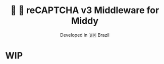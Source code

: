  <div align="center">
 
  <h1>🛵 🔐  reCAPTCHA v3 Middleware for Middy</h1>

<p>Developed in 🇧🇷 <span role="img" aria-label="Flag for Brazil">Brazil</p>


</div>

# WIP